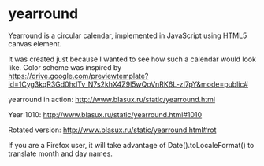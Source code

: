 # yearround
Yearround is a circular calendar, implemented in JavaScript using HTML5 canvas element.

It was created just because I wanted to see how such a calendar would look like.
Color scheme was inspired by https://drive.google.com/previewtemplate?id=1Cyg3kqR3Gd0hdTv_N7s2khX4Z9l5wQoVnRK6L-zI7pY&mode=public#

yearround in action: http://www.blasux.ru/static/yearround.html

Year 1010: http://www.blasux.ru/static/yearround.html#1010

Rotated version: http://www.blasux.ru/static/yearround.html#rot

If you are a Firefox user, it will take advantage of Date().toLocaleFormat() to translate month and day names.
